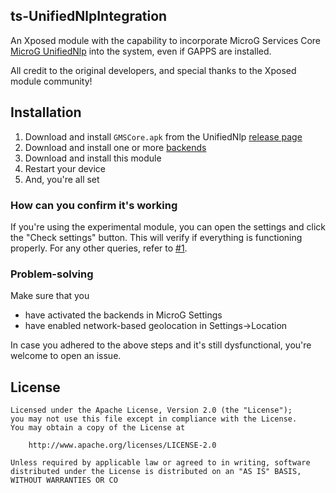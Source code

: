 ts-UnifiedNlpIntegration
-

An Xposed module with the capability to incorporate MicroG Services Core [MicroG UnifiedNlp](https://github.com/microg/android_packages_apps_GmsCore) into the system, even if GAPPS are installed.

All credit to the original developers, and special thanks to the Xposed module community!

Installation
--

1. Download and install `GMSCore.apk` from the UnifiedNlp [release page](https://github.com/microg/android_packages_apps_GmsCore/releases)
2. Download and install one or more [backends](https://github.com/microg/android_packages_apps_UnifiedNlp#usage)
3. Download and install this module
4. Restart your device
5. And, you're all set

### How can you confirm it's working

If you're using the experimental module, you can open the settings and click the "Check settings" button. This will verify if everything is functioning properly.
For any other queries, refer to [#1](https://github.com/Rawi01/XposedUnifiedNlp/issues/1).

### Problem-solving

Make sure that you
* have activated the backends in MicroG Settings
* have enabled network-based geolocation in Settings->Location

In case you adhered to the above steps and it's still dysfunctional, you're welcome to open an issue.

License
---
    Licensed under the Apache License, Version 2.0 (the "License");
    you may not use this file except in compliance with the License.
    You may obtain a copy of the License at

        http://www.apache.org/licenses/LICENSE-2.0

    Unless required by applicable law or agreed to in writing, software
    distributed under the License is distributed on an "AS IS" BASIS,
    WITHOUT WARRANTIES OR CO